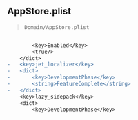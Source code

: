 ## AppStore.plist

> `Domain/AppStore.plist`

```diff

 		<key>Enabled</key>
 		<true/>
 	</dict>
-	<key>jet_localizer</key>
-	<dict>
-		<key>DevelopmentPhase</key>
-		<string>FeatureComplete</string>
-	</dict>
 	<key>lazy_sidepack</key>
 	<dict>
 		<key>DevelopmentPhase</key>

```
